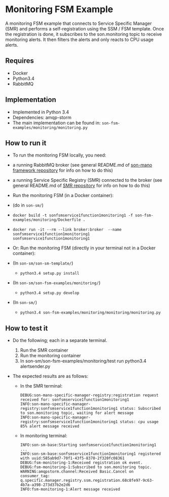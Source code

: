 # Monitoring FSM Example
A monitoring FSM example that connects to Service Specific Manager (SMR) and performs a self-registration using the SSM / FSM template. Once the registration is done, it subscribes to the son.monitoring topic to receive monitoring alerts. It then filters the alerts and only reacts to CPU usage alerts.

## Requires
* Docker
* Python3.4
* RabbitMQ

## Implementation
* Implemented in Python 3.4
* Dependencies: amqp-storm
* The main implementation can be found in: `son-fsm-examples/monitoring/monitoring.py`

## How to run it

* To run the monitoring FSM locally, you need:
 * a running RabbitMQ broker (see general README.md of [son-mano framework repository](https://github.com/sonata-nfv/son-mano-framework) for info on how to do this)
 * a running Service Specific Registry (SMR) connected to the broker (see general README.md of [SMR repository](https://github.com/sonata-nfv/son-mano-framework) for info on how to do this)

* Run the monitoring FSM (in a Docker container):
 * (do in `son-sm/`)
 * `docker build -t sonfsmservice1function1monitoring1 -f son-fsm-examples/monitoring/Dockerfile .`
 * `docker run -it --rm --link broker:broker  --name sonfsmservice1function1monitoring1  sonfsmservice1function1monitoring1`

* Or: Run the monitoring FSM (directly in your terminal not in a Docker container):
 * (In `son-sm/son-sm-template/`)
    * `python3.4 setup.py install`
 * (In `son-sm/son-fsm-examples/monitoring/`)
    * `python3.4 setup.py develop`
 * (In `son-sm/`)
    * `python3.4 son-fsm-examples/monitoring/monitoring/monitoring.py`

## How to test it
* Do the following; each in a separate terminal.
    1. Run the SMR container
    2. Run the monitoring container
    3. In son-sm/son-fsm-examples/monitoring/test run python3.4 alertsender.py

* The expected results are as follows:

    * In the SMR terminal:

        ```
        DEBUG:son-mano-specific-manager-registry:registration request received for: sonfsmservice1function1monitoring1
        INFO:son-mano-specific-manager-registry:sonfsmservice1function1monitoring1 status: Subscribed to son.monitoring topic, waiting for alert message
        INFO:son-mano-specific-manager-registry:sonfsmservice1function1monitoring1 status: cpu usage 85% alert message received
        ```

    * In monitoring terminal:

         ```
         INFO:son-sm-base:Starting sonfsmservice1function1monitoring1 ...
         INFO:son-sm-base:sonfsmservice1function1monitoring1 registered with uuid:585ab9d7-70f1-43f5-8370-2f320fc08361
         DEBUG:fsm-monitoring-1:Received registration ok event.
         DEBUG:fsm-monitoring-1:Subscribed to son.monitoring topic.
         WARNING:amqpstorm.channel:Received Basic.Cancel on consumer_tag: q.specific.manager.registry.ssm.registration.68c8fe97-9c63-4b7a-a398-273d37b2e2d6
         INFO:fsm-monitoring-1:Alert message received
         ```

